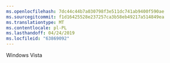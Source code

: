 ```yaml
---
ms.openlocfilehash: 7dc44c44b7a030798f3e511dc741ab9400f590ae
ms.sourcegitcommit: f1d16425528e237257ca3b58eb49217a514849ea
ms.translationtype: MT
ms.contentlocale: pl-PL
ms.lasthandoff: 04/24/2019
ms.locfileid: "63869092"
---
```

Windows Vista